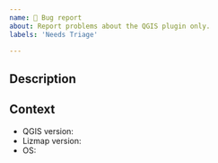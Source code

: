 ```yaml
---
name: 🐞 Bug report
about: Report problems about the QGIS plugin only.
labels: 'Needs Triage'

---
```


## Description

## Context
* QGIS version: 
* Lizmap version:
* OS: 
